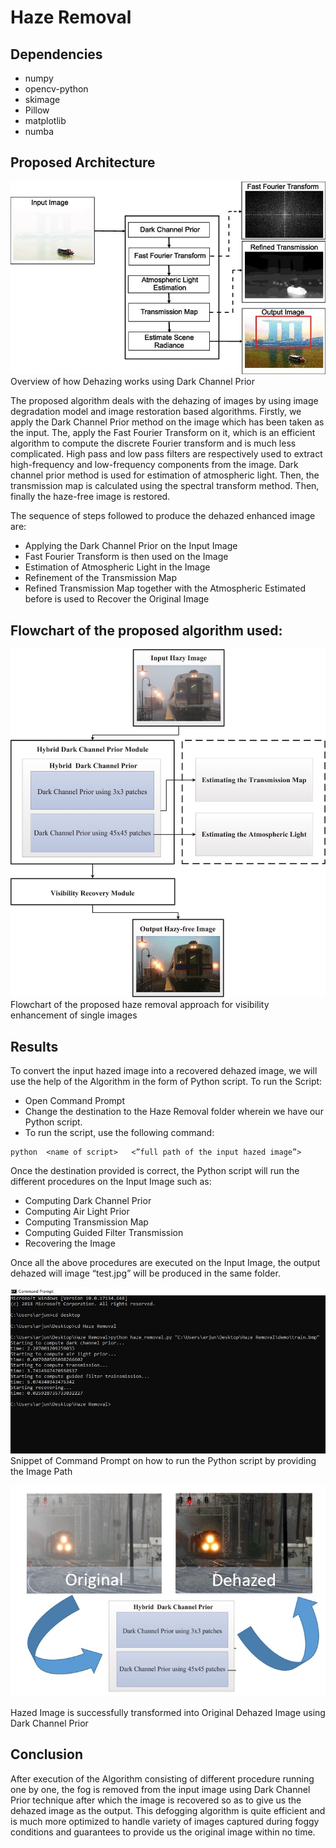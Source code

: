 # Haze Removal

## Dependencies

- numpy
- opencv-python
- skimage
- Pillow
- matplotlib
- numba


## Proposed Architecture 

![](images/2.jpg)
Overview of how Dehazing works using Dark Channel Prior 



The proposed algorithm deals with the dehazing of images by using image degradation model and image restoration based algorithms. Firstly, we apply the Dark Channel Prior method on the image which has been taken as the input. The, apply the Fast Fourier Transform on it, which is an efficient algorithm to compute the discrete Fourier transform and is much less complicated. High pass and low pass filters are respectively used to extract high-frequency and low-frequency components from the image. Dark channel prior method is used for estimation of atmospheric light. Then, the transmission map is calculated using the spectral transform method. Then, finally the haze-free image is restored. 
 
The sequence of steps followed to produce the dehazed enhanced image are: 
*	Applying the Dark Channel Prior on the Input Image 
*	Fast Fourier Transform is then used on the Image 
*	Estimation of Atmospheric Light in the Image 
*	Refinement of the Transmission Map 
*	Refined Transmission Map together with the Atmospheric Estimated before is used to Recover the Original Image 
 

## Flowchart of the proposed algorithm used: 
 
 ![](images/1.jpg)
 Flowchart of the proposed haze removal approach for visibility enhancement of single images 


## Results
To convert the input hazed image into a recovered dehazed image, we will use the help of the Algorithm in the form of Python script.
To run the Script:
*	Open Command Prompt
*	Change the destination to the Haze Removal folder wherein we have our Python script.
*	To run the script, use the following command:

```
python  <name of script>   <”full path of the input hazed image”>
```

Once the destination provided is correct, the Python script will run the different procedures on the Input Image such as:
*	Computing Dark Channel Prior
*	Computing Air Light Prior
*	Computing Transmission Map
*	Computing Guided Filter Transmission
*	Recovering the Image

Once all the above procedures are executed on the Input Image, the output dehazed will image “test.jpg” will be produced in the same folder.
 
 ![](images/3.jpg)
Snippet of Command Prompt on how to run the Python script by providing the Image Path
 
 
 ![](images/4.jpg)

Hazed Image is successfully transformed into Original Dehazed Image using Dark Channel Prior

## Conclusion

After execution of the Algorithm consisting of different procedure running one by one, the fog is removed from the input image using Dark Channel Prior technique after which the image is recovered so as to give us the dehazed image as the output. 
This defogging algorithm is quite efficient and is much more optimized to handle variety of images captured during foggy conditions and guarantees to provide us the original image within no time.



